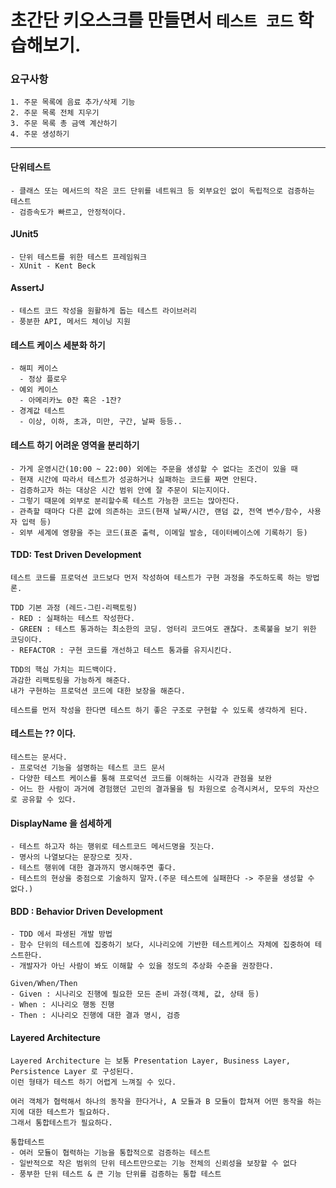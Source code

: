# 초간단 키오스크를 만들면서 `테스트 코드` 학습해보기.

### 요구사항
```text
1. 주문 목록에 음료 추가/삭제 기능
2. 주문 목록 전체 지우기
3. 주문 목록 총 금액 계산하기
4. 주문 생성하기
```

---
#### 단위테스트
```text
- 클래스 또는 메서드의 작은 코드 단위를 네트워크 등 외부요인 없이 독립적으로 검증하는 테스트
- 검증속도가 빠르고, 안정적이다.
```

#### JUnit5
```text
- 단위 테스트를 위한 테스트 프레임워크
- XUnit - Kent Beck
```

#### AssertJ
```text
- 테스트 코드 작성을 원활하게 돕는 테스트 라이브러리
- 풍분한 API, 메서드 체이닝 지원
```

#### 테스트 케이스 세분화 하기
```text
- 해피 케이스
  - 정상 플로우
- 예외 케이스
  - 아메리카노 0잔 혹은 -1잔?
- 경계값 테스트
  - 이상, 이하, 초과, 미만, 구간, 날짜 등등..
```

#### 테스트 하기 어려운 영역을 분리하기
```text
- 가게 운영시간(10:00 ~ 22:00) 외에는 주문을 생성할 수 없다는 조건이 있을 때
- 현재 시간에 따라서 테스트가 성공하거나 실패하는 코드를 짜면 안된다.
- 검증하고자 하는 대상은 시간 범위 안에 잘 주문이 되는지이다.
- 그렇기 때문에 외부로 분리할수록 테스트 가능한 코드는 많아진다.
- 관측할 때마다 다른 값에 의존하는 코드(현재 날짜/시간, 랜덤 값, 전역 변수/함수, 사용자 입력 등)
- 외부 세계에 영향을 주는 코드(표준 출력, 이메일 발송, 데이터베이스에 기록하기 등)
```
#### TDD: Test Driven Development
```text
테스트 코드를 프로덕션 코드보다 먼저 작성하여 테스트가 구현 과정을 주도하도록 하는 방법론.  

TDD 기본 과정 (레드-그린-리팩토링)
- RED : 실패하는 테스트 작성한다.
- GREEN : 테스트 통과하는 최소한의 코딩. 엉터리 코드여도 괜찮다. 초록불을 보기 위한 코딩이다. 
- REFACTOR : 구현 코드를 개선하고 테스트 통과를 유지시킨다.

TDD의 핵심 가치는 피드백이다.  
과감한 리팩토링을 가능하게 해준다.
내가 구현하는 프로덕션 코드에 대한 보장을 해준다.

테스트를 먼저 작성을 한다면 테스트 하기 좋은 구조로 구현할 수 있도록 생각하게 된다. 
```

#### 테스트는 ?? 이다.
```text
테스트는 문서다.
- 프로덕션 기능을 설명하는 테스트 코드 문서
- 다양한 테스트 케이스를 통해 프로덕션 코드를 이해하는 시각과 관점을 보완
- 어느 한 사람이 과거에 경험했던 고민의 결과물을 팀 차원으로 승격시켜서, 모두의 자산으로 공유할 수 있다.
```

#### DisplayName 을 섬세하게
```text
- 테스트 하고자 하는 행위로 테스트코드 메서드명을 짓는다.
- 명사의 나열보다는 문장으로 짓자.
- 테스트 행위에 대한 결과까지 명시해주면 좋다.
- 테스트의 현상을 중점으로 기술하지 말자.(주문 테스트에 실패한다 -> 주문을 생성할 수 없다.)
```

#### BDD : Behavior Driven Development
```text
- TDD 에서 파생된 개발 방법
- 함수 단위의 테스트에 집중하기 보다, 시나리오에 기반한 테스트케이스 자체에 집중하여 테스트한다.
- 개발자가 아닌 사람이 봐도 이해할 수 있을 정도의 추상화 수준을 권장한다.

Given/When/Then
- Given : 시나리오 진행에 필요한 모든 준비 과정(객체, 값, 상태 등)
- When : 시나리오 행동 진행
- Then : 시나리오 진행에 대한 결과 명시, 검증
```

#### Layered Architecture
```text
Layered Architecture 는 보통 Presentation Layer, Business Layer, Persistence Layer 로 구성된다.
이런 형태가 테스트 하기 어렵게 느껴질 수 있다.

여러 객체가 협력해서 하나의 동작을 한다거나, A 모듈과 B 모듈이 합쳐져 어떤 동작을 하는지에 대한 테스트가 필요하다.
그래서 통합테스트가 필요하다.

통합테스트
- 여러 모듈이 협력하는 기능을 통합적으로 검증하는 테스트
- 일반적으로 작은 범위의 단위 테스트만으로는 기능 전체의 신뢰성을 보장할 수 없다
- 풍부한 단위 테스트 & 큰 기능 단위를 검증하는 통합 테스트
```

